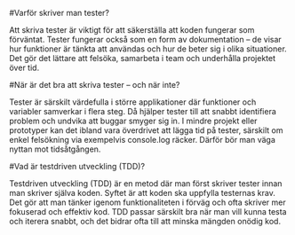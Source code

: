 #Varför skriver man tester?

Att skriva tester är viktigt för att säkerställa att koden fungerar som förväntat. Tester fungerar också som en form av dokumentation – de visar hur funktioner är tänkta att användas och hur de beter sig i olika situationer. Det gör det lättare att felsöka, samarbeta i team och underhålla projektet över tid.

#När är det bra att skriva tester – och när inte?

Tester är särskilt värdefulla i större applikationer där funktioner och variabler samverkar i flera steg. Då hjälper tester till att snabbt identifiera problem och undvika att buggar smyger sig in. I mindre projekt eller prototyper kan det ibland vara överdrivet att lägga tid på tester, särskilt om enkel felsökning via exempelvis console.log räcker. Därför bör man väga nyttan mot tidsåtgången.

#Vad är testdriven utveckling (TDD)?

Testdriven utveckling (TDD) är en metod där man först skriver tester innan man skriver själva koden. Syftet är att koden ska uppfylla testernas krav. Det gör att man tänker igenom funktionaliteten i förväg och ofta skriver mer fokuserad och effektiv kod. TDD passar särskilt bra när man vill kunna testa och iterera snabbt, och det bidrar ofta till att minska mängden onödig kod.

